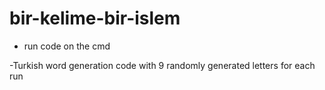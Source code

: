 # bir-kelime-bir-islem
- run code on the cmd
  
-Turkish word generation code with 9 randomly generated letters for each run
